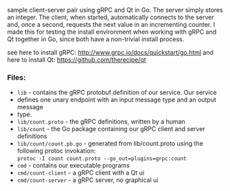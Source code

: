 sample client-server pair using gRPC and Qt in Go. The server simply stores an
integer. The client, when started, automatically connects to the server and,
once a second, requests the next value in an incrementing counter. I made this
for testing the install environment when working with gRPC and Qt together in
Go, since both have a non-trivial install process.

see here to install gRPC: http://www.grpc.io/docs/quickstart/go.html
and here to install Qt: https://github.com/therecipe/qt

### Files:

- `lib` - contains the gRPC protobuf definition of our service. Our service
- defines one unary endpoint with an input message type and an output message
- type.  
- `lib/count.proto` - the gRPC definitions, written by a human  
- `lib/count` - the Go package containing our gRPC client and server definitions  
- `lib/count/count.pb.go` - generated from lib/count.proto using the following protoc invokation:  
  `protoc -I count count.proto --go_out=plugins=grpc:count`  
- `cmd` - contains our executable programs
- `cmd/count-client` - a gRPC client with a Qt ui
- `cmd/count-server` - a gRPC server, no graphical ui
